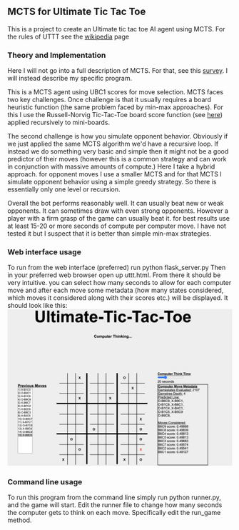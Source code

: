 ## MCTS for Ultimate Tic Tac Toe
This is a project to create an Ultimate tic tac toe AI agent using MCTS. For the rules of UTTT see the [wikipedia](https://en.wikipedia.org/wiki/Ultimate_tic-tac-toe) page


### Theory and Implementation
Here I will not go into a full description of MCTS. For that, see this [survey](http://www.incompleteideas.net/609%20dropbox/other%20readings%20and%20resources/MCTS-survey.pdf). I will instead describe my specific program.

This is a MCTS agent using UBC1 scores for move selection. MCTS faces two key challenges. Once challenge is that it usually requires a board heuristic function (the same problem faced by min-max approaches). For this I use the Russell-Norvig Tic-Tac-Toe board score function (see [here](https://john.cs.olemiss.edu/~dwilkins/CSCI531/fall12/slides/AI_09_games.pdf)) applied recursively to mini-boards. 

The second challenge is how you simulate opponent behavior. Obviously if we just applied the same MCTS algorithm we'd have a recursive loop. If instead we do something very basic and simple then it might not be a good predictor of their moves (however this is a common strategy and can work in conjunction with massive amounts of compute.) Here I take a hybrid approach. for opponent moves I use a smaller MCTS and for that MCTS I simulate opponent behavior using a simple greedy strategy. So there is essentially only one level or recursion. 

Overall the bot performs reasonably well. It can usually beat new or weak opponents. It can sometimes draw with even strong opponents. However a player with a firm grasp of the game can usually beat it. for best results use at least 15-20 or more seconds of compute per computer move. I have not tested it but I suspect that it is better than simple min-max strategies.

### Web interface usage
To run from the web interface (preferred) run python flask_server.py Then in your preferred web browser open up uttt.html. From there it should be very intuitive. you can select how many seconds to allow for each computer move and after each move some metadata (how many states considered, which moves it considered along with their scores etc.) will be displayed. It should look like this:
<img src="/docs/uttt_game_example.png" alt="UTTT game example"/>

### Command line usage
To run this program from the command line simply run python runner.py, and the game will start. Edit the runner file to change how many seconds the computer gets to think on each move. Specifically edit the run_game method.
